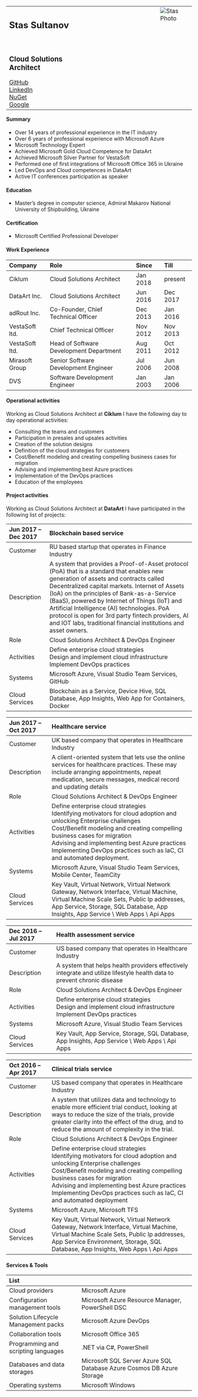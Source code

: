 <table align="left">
    <tr>  
        <td align="left" style="border-width: 0px;"><h2>Stas Sultanov</h2><br><h3>Cloud Solutions Architect</h3><a href=https://github.com/stas-sultanov>GitHub</a><br><a href=https://www.linkedin.com/in/stas-sultanov>LinkedIn</a><br><a href=https://www.nuget.org/profiles/stas.sultanov>NuGet</a><br>
			<a href=https://www.google.com/search?q=stas+sultanov>Google</a></td>
	<td align="right|top" style="float:right;margin-left: 208px;"><img src="https://avatars3.githubusercontent.com/u/6907759?s=200&v=4" alt="Stas Photo"></td>
    </tr>
</table>

#### Summary
- Over 14 years of professional experience in the IT industry
- Over 6 years of professional experience with Microsoft Azure
- Microsoft Technology Expert
- Achieved Microsoft Gold Cloud Competence for DataArt
- Achieved Microsoft Silver Partner for VestaSoft
- Performed one of first integrations of Microsoft Office 365 in Ukraine
- Led DevOps and Cloud competences in DataArt
- Active IT conferences participation as speaker

#### Education
- Master’s degree in computer science, Admiral Makarov National University of Shipbuilding, Ukraine

#### Certification
- Microsoft Certified Professional Developer

#### Work Experience

| Company        | Role                                    | Since    | Till     |
|:---------------|:----------------------------------------|:---------|:---------|
| Ciklum         | Cloud Solutions Architect               | Jan 2018 | present  |
| DataArt Inc.   | Cloud Solutions Architect               | Jun 2016 | Dec 2017 |
| adRout Inc.    | Co-Founder, Chief Technical Officer     | Dec 2013 | Jan 2016 |
| VestaSoft ltd. | Chief Technical Officer                 | Nov 2012 | Nov 2013 |
| VestaSoft ltd. | Head of Software Development Department | Aug 2011 | Oct 2012 |
| Mirasoft Group | Senior Software Development Engineer    | Jul 2006 | Jun 2008 |
| DVS            | Software Development Engineer           | Jan 2003 | Jan 2006 |

#### Operational activities
Working as Cloud Solutions Architect at **Ciklum** I have the following day to day
operational activities:
- Consulting the teams and customers
- Participation in presales and upsales activities
- Creation of the solution designs
- Definition of the cloud strategies for customers
- Cost/Benefit modeling and creating compelling business cases for migration
- Advising and implementing best Azure practices
- Implementation of the DevOps practices
- Education of the employees

#### Project activities
Working as Cloud Solutions Architect at **DataArt** I have participated in the following list of projects:

|Jun 2017 – Dec 2017           | **Blockchain based service**
|:-----------------------------|:--------------------------------------------------
| Customer                     | RU based startup that operates in Finance Industry
| Description                  | A system that provides a Proof-of-Asset protocol (PoA) that is a standard that enables new generation of assets and contracts called Decentralized capital markets. Internet of Assets (IoA) on the principles of Bank-as-a-Service (BaaS), powered by Internet of Things (IoT) and Artificial Intelligence (AI) technologies. PoA protocol is open for 3rd party fintech providers, AI and IOT labs, traditional financial institutions and asset owners.
| Role                         | Cloud Solutions Architect & DevOps Engineer
| Activities                   | Define enterprise cloud strategies<br>Design and implement cloud infrastructure<br>Implement DevOps practices
| Systems                      | Microsoft Azure, Visual Studio Team Services, GitHub
| Cloud Services               | Blockchain as a Service, Device Hive, SQL Database, App Insights, Web App for Containers, Docker


| Jun 2017 – Oct 2017          | **Healthcare service**
|:-----------------------------|:---------------------------------------------------
| Customer                     | UK based company that operates in Healthcare Industry
| Description                  | A client-oriented system that lets use the online services for healthcare practices. These may include arranging appointments, repeat medication, secure messages, medical record and updating details
| Role                         | Cloud Solutions Architect & DevOps Engineer
| Activities                   | Define enterprise cloud strategies<br>Identifying motivators for cloud adoption and unlocking Enterprise challenges<br>Cost/Benefit modeling and creating compelling business cases for migration<br>Advising and implementing best Azure practices<br>Implementing DevOps practices such as IaC, CI and automated deployment.
| Systems                      | Microsoft Azure, Visual Studio Team Services, Mobile Center, TeamCity
| Cloud Services               | Key Vault, Virtual Network, Virtual Network Gateway, Network Interface, Virtual Machine, Virtual Machine Scale Sets, Public Ip addresses, App Service, Storage, SQL Database, App Insights, App Service \\ Web Apps \\ Api Apps

| Dec 2016 – Jul 2017          | **Health assessment service**    
|:-----------------------------|:---------------------------------------------------
| Customer                     | US based company that operates in Healthcare Industry
| Description                  | A system that helps health providers effectively integrate and utilize lifestyle health data to prevent chronic disease
| Role                         | Cloud Solutions Architect & DevOps Engineer
| Activities                   | Define enterprise cloud strategies<br>Design and implement cloud infrastructure<br>Implement DevOps practices
| Systems                      | Microsoft Azure, Visual Studio Team Services
| Cloud Services               | Key Vault, App Service, Storage, SQL Database, App Insights, App Service \\ Web Apps \\ Api Apps


| Oct 2016 – Apr 2017          | **Clinical trials service**
|:-----------------------------|:---------------------------------------------------
| Customer                     | US based company that operates in Healthcare Industry
| Description                  | A system that utilizes data and technology to enable more efficient trial conduct, looking at ways to reduce the size of the trials, provide greater clarity into the effect of the drug, and to reduce the amount of complexity in the trial.
| Role                         | Cloud Solutions Architect & DevOps Engineer
| Activities                   | Define enterprise cloud strategies<br>Identifying motivators for cloud adoption and unlocking Enterprise challenges<br>Cost/Benefit modeling and creating compelling business cases for migration<br>Advising and implementing best Azure practices<br>Implementing DevOps practices such as IaC, CI and automated deployment
| Systems                      | Microsoft Azure, Microsoft TFS
| Cloud Services               | Key Vault, Virtual Network, Virtual Network Gateway, Network Interface, Virtual Machine, Virtual Machine Scale Sets, Public Ip addresses, App Service Environment, Storage, SQL Database, App Insights, Web Apps \\ Api Apps

#### Services & Tools

| List | |
|:------------------------------------|:----------------------------------------------------------------------|
| Cloud providers                     | Microsoft Azure
| Configuration management tools      | Microsoft Azure Resource Manager, PowerShell DSC
| Solution Lifecycle Management packs | Microsoft Azure DevOps
| Collaboration tools                 | Microsoft Office 365
| Programming and scripting languages | .NET via C\#, PowerShell
| Databases and data storages         | Microsoft SQL Server Azure SQL Database Azure Cosmos DB Azure Storage
| Operating systems                   | Microsoft Windows
